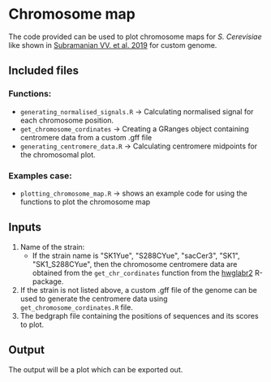 # Chromosome map

The code provided can be used to plot chromosome maps for *S. Cerevisiae* like shown in [Subramanian VV. et al. 2019](https://www.nature.com/articles/s41467-019-08875-x) for custom genome. 

## Included files

### Functions: 
- `generating_normalised_signals.R` -> Calculating normalised signal for each chromosome position.  
- `get_chromosome_cordinates` -> Creating a GRanges object containing centromere data from a custom .gff file 
- `generating_centromere_data.R` -> Calculating centromere midpoints for the chromosomal plot. 

### Examples case:
- `plotting_chromosome_map.R` -> shows an example code for using the functions to plot the chromosome map


## Inputs
1. Name of the strain:
    - If the strain name is "SK1Yue", "S288CYue", "sacCer3", "SK1", "SK1_S288CYue", then the chromosome centromere data are obtained from the `get_chr_cordinates` function from the [hwglabr2](https://github.com/hochwagenlab/hwglabr2) R-package. 
2. If the strain is not listed above, a custom .gff file of the genome can be used to generate the centromere data using `get_chromosome_cordinates.R` file.
3. The bedgraph file containing the positions of sequences and its scores to plot.

## Output
The output will be a plot which can be exported out.   
